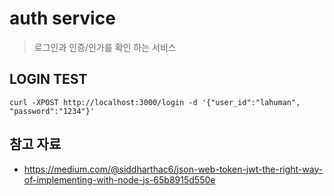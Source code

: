 # auth service

> 로그인과 인증/인가를 확인 하는 서비스

## LOGIN TEST

```
curl -XPOST http://localhost:3000/login -d '{"user_id":"lahuman", "password":"1234"}'
```

## 참고 자료

- https://medium.com/@siddharthac6/json-web-token-jwt-the-right-way-of-implementing-with-node-js-65b8915d550e

